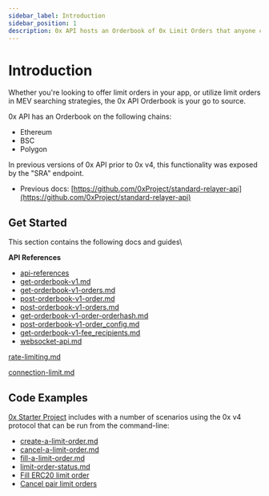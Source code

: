 ```yaml
---
sidebar_label: Introduction
sidebar_position: 1
description: 0x API hosts an Orderbook of 0x Limit Orders that anyone can provide liquidity to or take liquidity from.
---
```


# Introduction

Whether you're looking to offer limit orders in your app, or utilize limit orders in MEV searching strategies, the 0x API Orderbook is your go to source.

0x API has an Orderbook on the following chains:

* Ethereum
* BSC
* Polygon

In previous versions of 0x API prior to 0x v4, this functionality was exposed by the "SRA" endpoint.

* Previous docs: [https://github.com/0xProject/standard-relayer-api](https://github.com/0xProject/standard-relayer-api)

## Get Started

This section contains the following docs and guides\


**API References**

* [api-references](api-references/ "mention")
* [get-orderbook-v1.md](api-references/get-orderbook-v1.md "mention")
* [get-orderbook-v1-orders.md](api-references/get-orderbook-v1-orders.md "mention")
* [post-orderbook-v1-order.md](api-references/post-orderbook-v1-order.md "mention")
* [post-orderbook-v1-orders.md](api-references/post-orderbook-v1-orders.md "mention")
* [get-orderbook-v1-order-orderhash.md](api-references/get-orderbook-v1-order-orderhash.md "mention")
* [post-orderbook-v1-order\_config.md](api-references/post-orderbook-v1-order\_config.md "mention")
* [get-orderbook-v1-fee\_recipients.md](api-references/get-orderbook-v1-fee\_recipients.md "mention")
* [websocket-api.md](api-references/websocket-api.md "mention")

[rate-limiting.md](rate-limiting.md "mention")

[connection-limit.md](connection-limit.md "mention")

## Code Examples

[0x Starter Project](https://github.com/0xProject/0x-starter-project) includes with a number of scenarios using the 0x v4 protocol that can be run from the command-line:

* [create-a-limit-order.md](../limit-orders-advanced-traders/guides/create-a-limit-order.md "mention")
* [cancel-a-limit-order.md](../limit-orders-advanced-traders/guides/cancel-a-limit-order.md "mention")
* [fill-a-limit-order.md](../limit-orders-advanced-traders/guides/fill-a-limit-order.md "mention")
* [limit-order-status.md](../limit-orders-advanced-traders/guides/limit-order-status.md "mention")
* [Fill ERC20 limit order](https://github.com/0xProject/0x-starter-project/blob/master/src/scenarios/fill\_erc20\_limit\_order.ts)
* [Cancel pair limit orders](https://github.com/0xProject/0x-starter-project/blob/master/src/scenarios/cancel\_pair\_limit\_orders.ts)